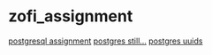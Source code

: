 # zofi_assignment
[postgresql assignment](https://www.postgresqltutorial.com/postgresql-python/connect/)
[postgres still...](https://pysql.tecladocode.com/section05/lectures/04_psycopg2_vs_psycopg2-binary/)
[postgres uuids](https://www.postgresqltutorial.com/postgresql-tutorial/postgresql-uuid/?ref=arctype.com)